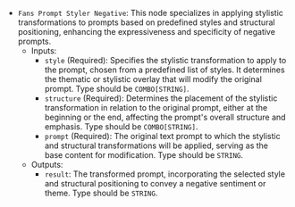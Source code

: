 - `Fans Prompt Styler Negative`: This node specializes in applying stylistic transformations to prompts based on predefined styles and structural positioning, enhancing the expressiveness and specificity of negative prompts.
    - Inputs:
        - `style` (Required): Specifies the stylistic transformation to apply to the prompt, chosen from a predefined list of styles. It determines the thematic or stylistic overlay that will modify the original prompt. Type should be `COMBO[STRING]`.
        - `structure` (Required): Determines the placement of the stylistic transformation in relation to the original prompt, either at the beginning or the end, affecting the prompt's overall structure and emphasis. Type should be `COMBO[STRING]`.
        - `prompt` (Required): The original text prompt to which the stylistic and structural transformations will be applied, serving as the base content for modification. Type should be `STRING`.
    - Outputs:
        - `result`: The transformed prompt, incorporating the selected style and structural positioning to convey a negative sentiment or theme. Type should be `STRING`.
